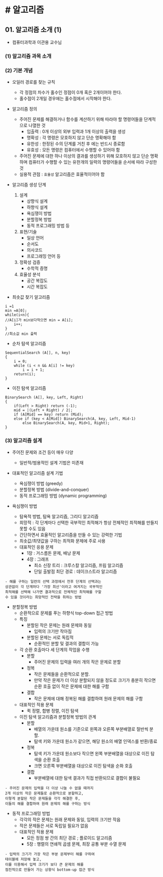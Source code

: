 # # 알고리즘

## 01. 알고리즘 소개 (1)

- 컴퓨터과학과 이관용 교수님

### (1) 알고리즘 과목 소개

### (2) 기본 개념

- 오일러 경로를 찾는 규칙
    - 각 정점의 차수가 홀수인 정점이 0개 혹은 2개이어야 한다.
    - 홀수점이 2개일 경우에는 홀수점에서 시작해야 한다.

- 알고리즘 정의
    - 주어진 문제를 해결하거나 함수를 계산하기 위해 따라야 할 명령어들을 단계적으로 나열한 것
        - 입출력 : 0개 이상의 외부 입력과 1개 이상의 출력을 생성
        - 명확성 : 각 명령은 모호하지 않고 단순 명확해야 함
        - 유한성 : 한정된 수의 단계를 거친 후 에는 반드시 종료함
        - 유효성 : 모든 명령은 컴퓨터에서 수행할 수 있어야 함
    - 주어진 문제에 대한 하나 이상의 결과를 생성하기 위해 모호하지 않고 단순 명확하며 컴퓨터가 수행할 수 있는 유한개의 일력의 명령어들을 순서에 따라 구성한 것
    - 실용적 관점 : `효율성` 알고리즘은 효율적이어야 함
- 알고리즘 생성 단계
    1. 설계
        - 상향식 설계
        - 하향식 설계
        - 욕심쟁이 방법
        - 분할정복 방법
        - 동적 프로그래밍 방법 등
    2. 표현/기술
        - 일상 언어
        - 순서도
        - 의사코드
        - 프로그래밍 언어 등
    3. 정확성 검증
        - 수학적 증명
    4. 효율성 분석
        - 공간 복잡도
        - 시간 복잡도

- 최솟값 찾기 알고리즘

```aiignore
i =1
min =A[0];
while(i<n){
//A[i]가 min보다작으면 min = A[i];
    i++;
}
//최소값 min 출력
```

- 순차 탐색 알고리즘

```aiignore
SequentialSearch (A[], n, key)
{
    i = 0;
    while (i < n && A[i] != key)
        i = i + 1;
    return(i);
}
```

- 이진 탐색 알고리즘

```aiignore
BinarySearch (A[], key, Left, Right)
{
    if(Left > Right) return (-1);
    mid = |(Left + Right) / 2|;
    if (A[Mid] == key) return (Mid);
    else if (key < A[Mid]) BinarySearch(A, key, Left, Mid-1)
        else BinarySearch(A, key, Mid+1, Right);
}
```

### (3) 알고리즘 설계

- 주어진 문제와 조건 등이 매우 다양
    - 일반적/범용적인 설계 기법은 미존재
- 대표적인 알고리즘 설계 기법
    - 욕심쟁이 방법 (greedy)
    - 분할정복 방법 (divide-and-conquer)
    - 동적 프로그래밍 방법 (dynamic programming)

- 욕심쟁이 방법
    - 탐욕적 방법, 탐욕 알고리즘, 그리디 알고리즘
    - 희망적 : 각 단계마다 선택한 국부적인 최적해가 항상 전체적인 최적해를 만들지 못할 수도 있음
    - 간단하면서 효율적인 알고리즘을 만들 수 있는 강력한 기법
    - 최솟값/최댓값을 구하는 최적화 문제에 주로 사용
    - 대표적인 응용 문제
        - 1장 : 거스름돈 문제, 배낭 문제
        - 4장 : 그래프
            - 최소 신장 트리 : 크루스칼 알고리즘, 프림 알고리즘
            - 단일 출발점 최단 경로 : 데이크스트라 알고리즘

```aiignore
- 해를 구하는 일련의 선택 과정에서 전후 단계의 선택과는
상관없이 각 단계마다 '가장 최선'이라고 여겨지는 국부적인
최적해를 선택해 나가면 결과적으로 전체적인 최적해를 구할
수 있을 것이라는 희망적인 전략을 취하는 방법 
```

- 분할정복 방법
    - 순환적으로 문제를 푸는 하향식 top-down 접근 방법
    - 특징
        - 분할된 작은 문제는 원래 문제와 동일
            - 입력의 크기만 작아짐
        - 분할된 문제는 서로 독립적
            - 순환적인 분할 및 결과의 결합이 가능
    - 각 순환 호출마다 세 단계의 작업을 수행
        - 분할
            - 주어진 문제의 입력을 여러 개의 작은 문제로 분할
        - 정복
            - 작은 문제들을 순환적으로 분할.
            - 만약 작은 문제가 더 이상 분할되지 않을 정도로 크기가 충분히 작으면 순환 호출 없이 작은 문제에 대한 해를 구함
        - 결합
            - 작은 문제에 대해 정복된 해를 결합하여 원래 문제의 해를 구함
    - 대표적인 적용 문제
        - 퀵 정렬, 합병 정렬, 이진 탐색
    - 이진 탐색 알고리즘과 분할정복 방법의 관계
        - 분할
            - 배열의 가운데 원소를 기준으로 왼쪽과 오른쪽 부분배열로 절반씩 분할.
            - 탐색 키와 가운데 원소가 같으면, 해당 원소의 배열 인덱스를 반환/종료
        - 정복
            - 탐색 키가 가운데 원소보다 작으면 왼쪽 부분배열을 대상으로 이진 탐색을 순환 호출
            - 크면 오른쪽 부분배열을 대상으로 이진 탐색을 순화 호출
        - 결합
            - 부분배열에 대한 탐색 결과가 직접 반환되므로 결합이 불필요

```aiignore
- 주어진 문제의 입력을 더 이상 나눌 수 없을 때까지
2개 이상의 작은 문제들로 순환적으로 분할하고,
이렇게 분할된 작은 문제들을 각각 해결한 후,
이들의 해를 결합하여 원래 문제의 해를 구하는 방식
```

- 동적 프로그래밍 방법
    - 각각의 작은 문제는 원래 문제와 동일, 입력의 크기만 작음
    - 작은 문제들은 서로 독립일 필요가 없음
    - 대표적인 적용 문제
        - 모든 정점 쌍 간의 최단 경로 ; 플로이드 알고리즘
        - 5장 : 행렬의 연쇄적 곱셈 문제, 최장 공통 부분 수열 문제

```aiignore
- 입력의 크기가 가장 작은 부분 문제부터 해를 구하여
테이블에 저장해 놓고,
이를 이용해서 입력 크기가 보다 큰 문제의 해를
점진적으로 만들어 가는 상향식 bottom-up 접근 방식
```

